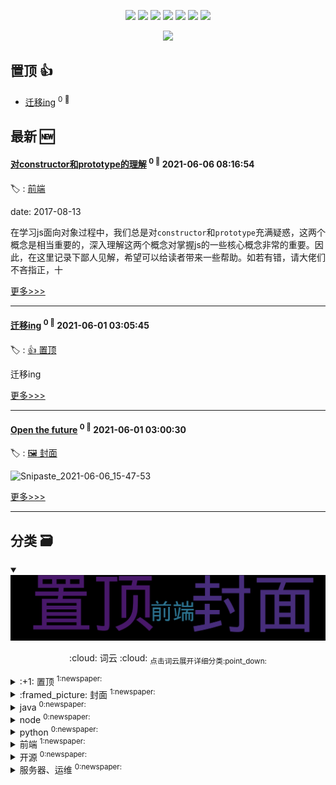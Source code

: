 

<p align='center'>
    <img src="https://badgen.net/badge/labels/8"/>
    <img src="https://badgen.net/github/issues/Sweet-KK/blog"/>
    <img src="https://badgen.net/badge/last-commit/2021-06-06 08:17:22"/>
    <img src="https://badgen.net/github/forks/Sweet-KK/blog"/>
    <img src="https://badgen.net/github/stars/Sweet-KK/blog"/>
    <img src="https://badgen.net/github/watchers/Sweet-KK/blog"/>
    <img src="https://badgen.net/github/release/Sweet-KK/blog"/>
</p>

<p align='center'>
    <a href="https://github.com/jwenjian/visitor-count-badge">
        <img src="https://visitor-badge.glitch.me/badge?page_id=sweet_kk.blog"/>
    </a>
</p>


## 置顶 :thumbsup: 
- [迁移ing](https://github.com/Sweet-KK/blog/issues/2)  <sup>0 :speech_balloon:</sup>  	 
## 最新 :new: 

#### [对constructor和prototype的理解](https://github.com/Sweet-KK/blog/issues/3) <sup>0 :speech_balloon:</sup> 	 2021-06-06 08:16:54

:label: : [前端](https://github.com/Sweet-KK/blog/labels/%E5%89%8D%E7%AB%AF)

date: 2017-08-13

在学习js面向对象过程中，我们总是对`constructor`和`prototype`充满疑惑，这两个概念是相当重要的，深入理解这两个概念对掌握js的一些核心概念非常的重要。因此，在这里记录下鄙人见解，希望可以给读者带来一些帮助。如若有错，请大佬们不吝指正，十

[更多>>>](https://github.com/Sweet-KK/blog/issues/3)

---


#### [迁移ing](https://github.com/Sweet-KK/blog/issues/2) <sup>0 :speech_balloon:</sup> 	 2021-06-01 03:05:45

:label: : [:+1: 置顶](https://github.com/Sweet-KK/blog/labels/%3A%2B1%3A%20%E7%BD%AE%E9%A1%B6)

迁移ing


[更多>>>](https://github.com/Sweet-KK/blog/issues/2)

---


#### [Open the future](https://github.com/Sweet-KK/blog/issues/1) <sup>0 :speech_balloon:</sup> 	 2021-06-01 03:00:30

:label: : [:framed_picture: 封面](https://github.com/Sweet-KK/blog/labels/%3Aframed_picture%3A%20%E5%B0%81%E9%9D%A2)

![Snipaste_2021-06-06_15-47-53](https://user-images.githubusercontent.com/29600932/120917199-69817d80-c6e0-11eb-9b35-fac3797d714f.png)


[更多>>>](https://github.com/Sweet-KK/blog/issues/1)

---


## 分类  :card_file_box: 

<details open="open">
    <summary>
        <img src="assets/wordcloud.png" title="词云, 点击展开详细分类" alt="词云， 点击展开详细分类">
        <p align="center">:cloud: 词云 :cloud: <sub>点击词云展开详细分类:point_down: </sub></p>
    </summary>


<details>
<summary>:+1: 置顶	<sup>1:newspaper:</sup></summary>

- [迁移ing](https://github.com/Sweet-KK/blog/issues/2)  <sup>0 :speech_balloon:</sup>  	 


</details>

<details>
<summary>:framed_picture: 封面	<sup>1:newspaper:</sup></summary>

- [Open the future](https://github.com/Sweet-KK/blog/issues/1)  <sup>0 :speech_balloon:</sup>  	 


</details>

<details>
<summary>java	<sup>0:newspaper:</sup></summary>



</details>

<details>
<summary>node	<sup>0:newspaper:</sup></summary>



</details>

<details>
<summary>python	<sup>0:newspaper:</sup></summary>



</details>

<details>
<summary>前端	<sup>1:newspaper:</sup></summary>

- [对constructor和prototype的理解](https://github.com/Sweet-KK/blog/issues/3)  <sup>0 :speech_balloon:</sup>  	 


</details>

<details>
<summary>开源	<sup>0:newspaper:</sup></summary>



</details>

<details>
<summary>服务器、运维	<sup>0:newspaper:</sup></summary>



</details>


</details>    
